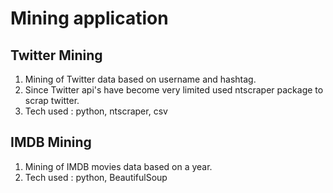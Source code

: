 # Mining application

## Twitter Mining

1) Mining of Twitter data based on username and hashtag.
2) Since Twitter api's have become very limited used ntscraper package to scrap twitter.
3) Tech used : python, ntscraper, csv

## IMDB Mining
1) Mining of IMDB movies data based on a year.
2) Tech used : python, BeautifulSoup